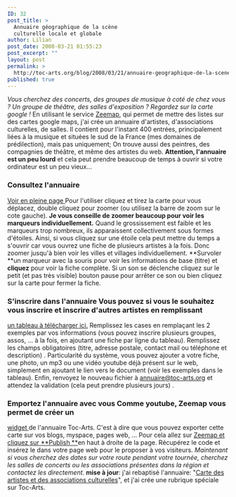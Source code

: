 ```yaml
---
ID: 32
post_title: >
  Annuaire géographique de la scène
  culturelle locale et globale
author: Lilian
post_date: 2008-03-21 01:55:23
post_excerpt: ""
layout: post
permalink: >
  http://toc-arts.org/blog/2008/03/21/annuaire-geographique-de-la-scene-culturelle-locale-et-globale/
published: true
---
```

*Vous cherchez des concerts, des groupes de musique à coté de chez vous ? Un groupe de théâtre, des salles d'exposition ? Regardez sur la carte google !* En utilisant le service [Zeemap][1], qui permet de mettre des listes sur des cartes google maps, j'ai crée un annuaire d'artistes, d'associations culturelles, de salles. Il contient pour l'instant 400 entrées, principalement liées à la musique et situées le sud de la France (mes domaines de prédilection), mais pas uniquement; On trouve aussi des peintres, des compagnies de théâtre, et même des artistes du web. **Attention, l'annuaire est un peu lourd** et cela peut prendre beaucoup de temps à ouvrir si votre ordinateur est un peu vieux... 
### Consultez l'annuaire

<a title="Carte des artistes" href="http://toc-arts.org/carte-des-artistes-assos.html" target="_blank">Voir en pleine page </a> Pour l'utiliser cliquez et tirez la carte pour vous déplacez, double cliquez pour zoomer (ou utilisez la barre de zoom sur le cote gauche). **Je vous conseille de zoomer beaucoup pour voir les marqueurs individuellement.** Quand le grossissement est faible et les marqueurs trop nombreux, ils apparaissent collectivement sous formes d'étoiles. Ainsi, si vous cliquez sur une étoile cela peut mettre du temps a s'ouvrir car vous ouvrez une fiche de plusieurs artistes à la fois. Donc zoomer jusqu'à bien voir les villes et villages individuellement. **Survoler **un marqueur avec la souris pour voir les informations de base (titre) et **cliquez** pour voir la fiche complète. Si un son se déclenche cliquez sur le petit (et pas très visible) bouton pause pour arrêter ce son ou bien cliquez sur la carte pour fermer la fiche. 
### S'inscrire dans l'annuaire Vous pouvez si vous le souhaitez vous inscrire et inscrire d'autres artistes en remplissant

[ un tableau à télécharger ici.][2] Remplissez les cases en remplaçant les 2 exemples par vos informations (vous pouvez inscrire plusieurs groupes, assos, ... à la fois, en ajoutant une fiche par ligne du tableau). Remplissez les champs obligatoires (titre, adresse postale, contact mail ou téléphone et description) . Particularité du système, vous pouvez ajouter a votre fiche, une photo, un mp3 ou une vidéo youtube déjà présent sur le web, simplement en ajoutant le lien vers le document (voir les exemples dans le tableau). Enfin, renvoyez le nouveau fichier à <annuaire@toc-arts.org> et attendez la validation (cela peut prendre plusieurs jours) . 
### Emportez l'annuaire avec vous Comme youtube, Zeemap vous permet de créer un 

[widget ][3]de l'annuaire Toc-Arts. C'est à dire que vous pouvez exporter cette carte sur vos blogs, myspace, pages web, ... Pour cela allez sur [Zeemap et cliquez sur **Publish **][4]en haut à droite de la page. Récupérez le code et insérez le dans votre page web pour le proposer à vos visiteurs. *Maintenant si vous cherchez des dates sur votre route pendant votre tournée, cherchez les salles de concerts ou les associations présentes dans la région et contactez les directement.* **mise à jour**: j'ai rebaptisé l'annuaire: "[Carte des artistes et des associations culturelles][5]", et j'ai crée une rubrique spéciale sur Toc-Arts.

 [1]: http://www.zeemaps.com/
 [2]: http://toc-arts.org/UploadedFiles/inscription-carte-des-artistes.xls
 [3]: http://toc-arts.org/blog/2008/03/16/cest-quoi-un-widget-et-pourquoi-ca-change-tout-pour-les-artistes/
 [4]: http://www.zeemaps.com/map?group=63401
 [5]: http://toc-arts.org/carte-des-artistes-assos.html